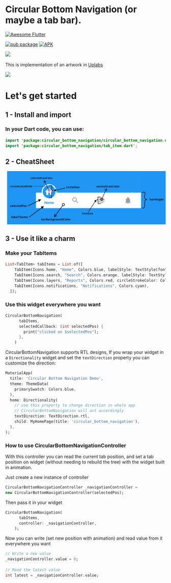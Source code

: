 # Circular Bottom Navigation (or maybe a tab bar).

<a href="https://github.com/Solido/awesome-flutter">
   <img alt="Awesome Flutter" src="https://img.shields.io/badge/Awesome-Flutter-blue.svg?longCache=true&style=flat-square" />
</a>

[![pub package](https://img.shields.io/pub/v/circular_bottom_navigation.svg)](https://pub.dartlang.org/packages/circular_bottom_navigation)
[![APK](https://img.shields.io/badge/APK-Demo-brightgreen.svg)](https://github.com/benyaminbeyzaie/circular_bottom_navigation/raw/master/repo_files/CircularBottomNavExample-0.0.3.apk)

<img src="https://github.com/benyaminbeyzaie/circular_bottom_navigation/raw/master/repo_files/images/uplabs_demo.gif" width="300">

This is implementation of an artwork in [Uplabs](https://www.uplabs.com/posts/bottom-tab)

<img src="https://github.com/benyaminbeyzaie/circular_bottom_navigation/raw/master/repo_files/images/demo.gif" width="300">

# Let's get started

## 1 - Install and import

### In your Dart code, you can use:

```kotlin
import 'package:circular_bottom_navigation/circular_bottom_navigation.dart';
import 'package:circular_bottom_navigation/tab_item.dart';
```

## 2 - CheatSheet

<img src="https://github.com/benyaminbeyzaie/circular_bottom_navigation/raw/master/repo_files/images/cheatsheet.jpg" width="700">

## 3 - Use it like a charm

### Make your TabItems

```dart
List<TabItem> tabItems = List.of([
    TabItem(Icons.home, "Home", Colors.blue, labelStyle: TextStyle(fontWeight: FontWeight.normal)),
    TabItem(Icons.search, "Search", Colors.orange, labelStyle: TextStyle(color: Colors.red, fontWeight: FontWeight.bold)),
    TabItem(Icons.layers, "Reports", Colors.red, circleStrokeColor: Colors.black),
    TabItem(Icons.notifications, "Notifications", Colors.cyan),
  ]);
```

### Use this widget everywhere you want

```dart
CircularBottomNavigation(
      tabItems,
      selectedCallback: (int selectedPos) {
        print("clicked on $selectedPos");
      },
    )
```

CircularBottomNavigation supports RTL designs, If you wrap your widget in a `Directionality` widget and set the `textDirection` property you can customize the direction:

```dart
MaterialApp(
  title: 'Circular Bottom Navigation Demo',
  theme: ThemeData(
    primarySwatch: Colors.blue,
  ),
  home: Directionality(
    // use this property to change direction in whole app
    // CircularBottomNavigation will act accordingly
    textDirection: TextDirection.rtl,
    child: MyHomePage(title: 'circular_bottom_navigation'),
  ),
);
```

### How to use CircularBottomNavigationController

With this controller you can read the current tab position, and set a tab position on widget (without needing to rebuild the tree) with the widget built in animation.

Just create a new instance of controller

```dart
CircularBottomNavigationController _navigationController =
new CircularBottomNavigationController(selectedPos);
```

Then pass it in your widget

```dart
CircularBottomNavigation(
      tabItems,
      controller: _navigationController,
    );
```

Now you can write (set new position with animation) and read value from it everywhere you want

```dart
// Write a new value
_navigationController.value = 0;

// Read the latest value
int latest = _navigationController.value;
```
